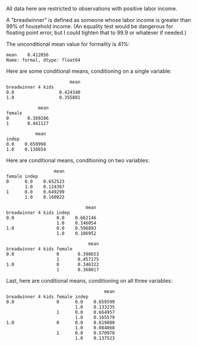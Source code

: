 All data here are restricted to observations with positive labor income.

A "breadwinner" is defined as someone whose labor income is greater than 99% of household income. (An equality test would be dangerous for floating point error, but I could tighten that to 99.9 or whatever if needed.)


The unconditional mean value for formality is 41%:
```
mean    0.412056
Name: formal, dtype: float64
```

Here are some conditional means, conditioning on a single variable:

```
                        mean
breadwinner 4 kids
0.0                 0.424340
1.0                 0.355881

            mean
female
0       0.389286
1       0.441127

           mean
indep
0.0    0.650998
1.0    0.138654
```

Here are conditional means, conditioning on two variables:

```
                  mean
female indep
0      0.0    0.652523
       1.0    0.124367
1      0.0    0.649299
       1.0    0.160022

                              mean
breadwinner 4 kids indep
0.0                0.0    0.662146
                   1.0    0.146054
1.0                0.0    0.596893
                   1.0    0.106952

                               mean
breadwinner 4 kids female
0.0                0       0.398653
                   1       0.457175
1.0                0       0.346322
                   1       0.368017
```

Last, here are conditional means, conditioning on all three variables:
```
                                     mean
breadwinner 4 kids female indep
0.0                0      0.0    0.659599
                          1.0    0.133235
                   1      0.0    0.664957
                          1.0    0.165579
1.0                0      0.0    0.619080
                          1.0    0.084868
                   1      0.0    0.570970
                          1.0    0.137523
```
